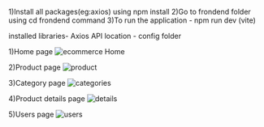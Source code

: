 1)Install all packages(eg:axios) using npm install 
2)Go to frondend folder using   cd frondend command
3)To run the application - npm run dev   (vite)


installed libraries- Axios
API location - config folder


1)Home page
  ![ecommerce Home](https://github.com/sreeraj-1122/eCommerce_website/assets/85874548/660dd5ef-d99d-4d5f-9c5f-8e8fda9f3f92)

  
2)Product page
  ![product](https://github.com/sreeraj-1122/eCommerce_website/assets/85874548/02ce4593-e3be-4867-a86d-b2e33d02d429)

  
3)Category page
  ![categories](https://github.com/sreeraj-1122/eCommerce_website/assets/85874548/696c449f-cea2-4f5c-bc3d-9aad831d0394)

  
4)Product details page
  ![details](https://github.com/sreeraj-1122/eCommerce_website/assets/85874548/bc55b307-1789-41cc-bc86-56044570f455)

  
5)Users page
  ![users](https://github.com/sreeraj-1122/eCommerce_website/assets/85874548/bdaa6d72-c861-4711-bb4d-fdf5a2bc74e0)
